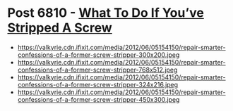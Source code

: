 # Post 6810 - [What To Do If You&#8217;ve Stripped A Screw](https://www.ifixit.com/News/6810/stripped-screw)

- https://valkyrie.cdn.ifixit.com/media/2012/06/05154150/repair-smarter-confessions-of-a-former-screw-stripper-300x200.jpeg
- https://valkyrie.cdn.ifixit.com/media/2012/06/05154150/repair-smarter-confessions-of-a-former-screw-stripper-768x512.jpeg
- https://valkyrie.cdn.ifixit.com/media/2012/06/05154150/repair-smarter-confessions-of-a-former-screw-stripper-324x216.jpeg
- https://valkyrie.cdn.ifixit.com/media/2012/06/05154150/repair-smarter-confessions-of-a-former-screw-stripper-450x300.jpeg
